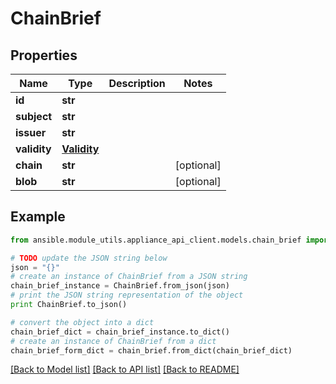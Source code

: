 # ChainBrief


## Properties
Name | Type | Description | Notes
------------ | ------------- | ------------- | -------------
**id** | **str** |  | 
**subject** | **str** |  | 
**issuer** | **str** |  | 
**validity** | [**Validity**](Validity.md) |  | 
**chain** | **str** |  | [optional] 
**blob** | **str** |  | [optional] 

## Example

```python
from ansible.module_utils.appliance_api_client.models.chain_brief import ChainBrief

# TODO update the JSON string below
json = "{}"
# create an instance of ChainBrief from a JSON string
chain_brief_instance = ChainBrief.from_json(json)
# print the JSON string representation of the object
print ChainBrief.to_json()

# convert the object into a dict
chain_brief_dict = chain_brief_instance.to_dict()
# create an instance of ChainBrief from a dict
chain_brief_form_dict = chain_brief.from_dict(chain_brief_dict)
```
[[Back to Model list]](../README.md#documentation-for-models) [[Back to API list]](../README.md#documentation-for-api-endpoints) [[Back to README]](../README.md)


